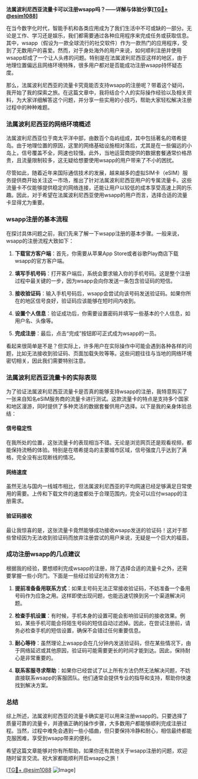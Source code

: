 **法属波利尼西亚流量卡可以注册wsapp吗？——详解与体验分享[[TG💪+ @esim1088](https://t.me/s/esim1088)]**

在当今数字化时代，智能手机和各类应用成为了我们生活中不可或缺的一部分。无论是工作、学习还是娱乐，我们都需要通过各种应用程序来完成任务或获取信息。其中，wsapp（假设为一款全球流行的社交软件）作为一款热门的应用程序，受到了无数用户的喜爱。然而，对于身处海外的用户来说，如何顺利注册并使用wsapp却成了一个让人头疼的问题。特别是在法属波利尼西亚这样的地区，由于地理位置偏远且网络环境特殊，很多用户都对是否能成功注册wsapp持怀疑态度。

那么，法属波利尼西亚的流量卡究竟能否支持wsapp的注册呢？带着这个疑问，我开始了我的探索之旅。在这篇文章中，我将结合个人的实际操作经验以及相关资料，为大家详细解答这个问题，并分享一些实用的小技巧，帮助大家轻松解决注册过程中的种种难题。

### 法属波利尼西亚的网络环境概述

法属波利尼西亚位于南太平洋中部，由数百个岛屿组成，其中包括著名的塔希提岛。由于地理位置的原因，这里的网络基础设施相对落后，尤其是在一些偏远的小岛上，信号覆盖不全，网速也较慢。此外，当地运营商提供的数据套餐通常价格昂贵，且流量限制较多，这无疑给想要使用wsapp的用户带来了不小的困扰。

尽管如此，随着近年来国际通信技术的发展，越来越多的虚拟SIM卡（eSIM）服务提供商开始关注这一市场，推出了针对法属波利尼西亚用户的专属流量卡。这些流量卡不仅能够提供稳定的网络连接，还能让用户以较低的成本享受高速上网的乐趣。因此，对于希望在法属波利尼西亚使用wsapp的用户而言，选择合适的流量卡显得尤为重要。

### wsapp注册的基本流程

在探讨具体问题之前，我们先来了解一下wsapp注册的基本步骤。一般来说，wsapp的注册流程大致如下：

1. **下载官方客户端**：首先，你需要从苹果App Store或者谷歌Play商店下载wsapp的官方客户端。
   
2. **填写手机号码**：打开客户端后，系统会要求输入你的手机号码。这是整个注册过程中最关键的一步，因为wsapp会向你发送一条包含验证码的短信。

3. **接收验证码**：输入手机号码后，wsapp会尝试向该号码发送验证码。如果你所在的地区信号良好，验证码应该能够在短时间内收到。

4. **设置个人信息**：验证成功后，你需要设置密码并填写一些基本的个人信息，如用户名、头像等。

5. **完成注册**：最后，点击“完成”按钮即可正式成为wsapp的一员。

看起来很简单是不是？但实际上，许多用户在实际操作中可能会遇到各种各样的问题，比如无法接收到验证码、页面加载失败等等。这些问题往往与当地的网络环境密切相关，因此我们需要特别注意。

### 法属波利尼西亚流量卡的实际表现

为了验证法属波利尼西亚流量卡是否真的能够支持wsapp的注册，我特意购买了一张来自知名eSIM服务商的流量卡进行测试。这款流量卡的特点是支持多个国家和地区漫游，同时提供了多种灵活的数据套餐供用户选择。以下是我的亲身体验总结：

#### 信号稳定性
在我所处的位置，这张流量卡的表现相当不错。无论是浏览网页还是观看视频，都能保持流畅的体验。特别是在塔希提岛的主要城市区域，信号强度几乎达到了满格，完全没有出现断线的情况。

#### 网络速度
虽然无法与国内一线城市相比，但法属波利尼西亚的平均网速已经足够满足日常使用的需要。上传和下载文件的速度都处于合理范围内，完全可以应付wsapp的注册需求。

#### 验证码接收
最让我惊喜的是，这张流量卡竟然能够成功接收wsapp发送的验证码！这对于那些曾经因为无法收到验证码而放弃注册尝试的用户来说，无疑是一个巨大的福音。

### 成功注册wsapp的几点建议

根据我的经验，要想顺利完成wsapp的注册，除了选择合适的流量卡之外，还需要掌握一些小窍门。下面是一些经过验证的有效方法：

1. **提前准备备用联系方式**：如果主号码无法正常接收验证码，不妨准备一个备用号码作为应急之用。这样即使出现问题，也能迅速切换到另一个渠道解决问题。

2. **检查手机设置**：有时候，手机本身的设置可能会影响验证码的接收效果。例如，某些手机可能会将陌生号码的短信自动过滤掉。因此，在尝试注册前，请务必检查手机的短信设置，确保不会错过任何重要信息。

3. **耐心等待**：虽然理论上wsapp会在几分钟内发送验证码，但在某些情况下，由于网络延迟或其他原因，验证码可能需要更长的时间才能到达。因此，保持耐心是非常重要的。

4. **联系客服寻求帮助**：如果你已经尝试了以上所有方法仍然无法解决问题，不妨直接联系wsapp的客服团队。他们通常会提供专业的指导和支持，帮助你快速找到解决方案。

### 总结

综上所述，法属波利尼西亚的流量卡确实是可以用来注册wsapp的。只要选择了质量可靠的流量卡，并遵循正确的操作步骤，大多数用户都能够顺利完成注册过程。当然，过程中难免会遇到一些小插曲，但只要保持冷静和耐心，相信最终都能克服困难，享受到wsapp带来的便利。

希望这篇文章能够对你有所帮助，如果你还有其他关于wsapp注册的问题，欢迎随时留言交流。祝大家都能顺利开启wsapp之旅！

[[TG💪+ @esim1088](https://t.me/s/esim1088) ![Image](https://i.postimg.cc/4NQfJmqS/Snipaste-2025-05-13-00-14-12.png)]